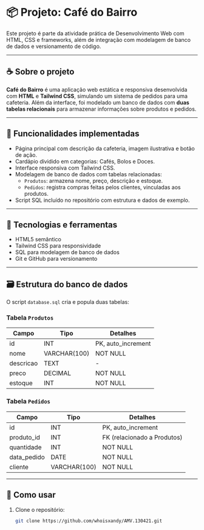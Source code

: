 # 📦 Projeto: Café do Bairro

Este projeto é parte da atividade prática de Desenvolvimento Web com HTML, CSS e frameworks, além de integração com modelagem de banco de dados e versionamento de código.

---

## ☕ Sobre o projeto

**Café do Bairro** é uma aplicação web estática e responsiva desenvolvida com **HTML** e **Tailwind CSS**, simulando um sistema de pedidos para uma cafeteria. Além da interface, foi modelado um banco de dados com **duas tabelas relacionais** para armazenar informações sobre produtos e pedidos.

---

## 🚀 Funcionalidades implementadas

- Página principal com descrição da cafeteria, imagem ilustrativa e botão de ação.
- Cardápio dividido em categorias: Cafés, Bolos e Doces.
- Interface responsiva com Tailwind CSS.
- Modelagem de banco de dados com tabelas relacionadas:
  - `Produtos`: armazena nome, preço, descrição e estoque.
  - `Pedidos`: registra compras feitas pelos clientes, vinculadas aos produtos.
- Script SQL incluído no repositório com estrutura e dados de exemplo.

---

## 🧰 Tecnologias e ferramentas

- HTML5 semântico
- Tailwind CSS para responsividade
- SQL para modelagem de banco de dados
- Git e GitHub para versionamento

---

## 🗃 Estrutura do banco de dados

O script `database.sql` cria e popula duas tabelas:

### Tabela `Produtos`

| Campo     | Tipo        | Detalhes           |
|-----------|-------------|--------------------|
| id        | INT         | PK, auto_increment |
| nome      | VARCHAR(100)| NOT NULL           |
| descricao | TEXT        | -                  |
| preco     | DECIMAL     | NOT NULL           |
| estoque   | INT         | NOT NULL           |

### Tabela `Pedidos`

| Campo       | Tipo         | Detalhes                      |
|-------------|--------------|-------------------------------|
| id          | INT          | PK, auto_increment            |
| produto_id  | INT          | FK (relacionado a Produtos)   |
| quantidade  | INT          | NOT NULL                      |
| data_pedido | DATE         | NOT NULL                      |
| cliente     | VARCHAR(100) | NOT NULL                      |

---

## 📝 Como usar

1. Clone o repositório:
   ```bash
   git clone https://github.com/whoisxandy/AMV.130421.git
